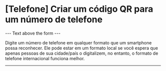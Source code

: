 <h1>[Telefone] Criar um código QR para um número de telefone</h1>

--- Text above the form ---

<p class="hint smfm-hint">Digite um número de telefone em qualquer formato que um smartphone possa reconhecer. Ele pode estar em um formato local se você espera que apenas pessoas de sua cidade/país o digitalizem, no entanto, o formato de telefone internacional funciona melhor.</p>

----------
